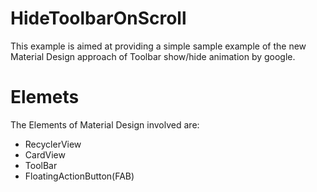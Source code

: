 # HideToolbarOnScroll
This example is aimed at providing a simple sample example of the new Material Design approach of Toolbar show/hide animation 
by google.

Elemets 
============
The Elements of Material Design involved are:
- RecyclerView
- CardView
- ToolBar
- FloatingActionButton(FAB)
